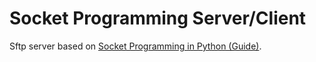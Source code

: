 # Socket Programming Server/Client

Sftp server based on [Socket Programming in Python (Guide)](https://realpython.com/python-sockets/).
